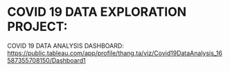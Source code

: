 # COVID 19 DATA EXPLORATION PROJECT:
COVID 19 DATA ANALYSIS DASHBOARD: https://public.tableau.com/app/profile/thang.ta/viz/Covid19DataAnalysis_16587355708150/Dashboard1
